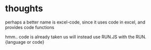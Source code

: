 # thoughts

perhaps a better name is excel-code, since it uses code in excel, and provides code functions

hmm.. code is already taken us will instead use RUN.JS with the RUN.{language or code}